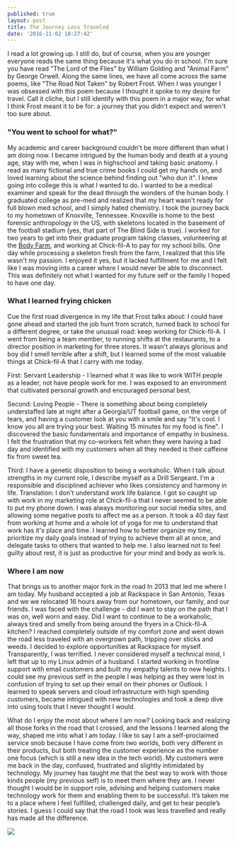 ```yaml
---
published: true
layout: post
title: The Journey Less Traveled
date: '2016-11-02 18:27:42'
---
```


I read a lot growing up. I still do, but of course, when you are younger everyone reads the same thing because it's what you do in school. I'm sure you have read "The Lord of the Flies" by William Golding and "Animal Farm" by George Orwell. Along the same lines, we have all come across the same poems, like "The Road Not Taken" by Robert Frost. When I was younger I was obsessed with this poem because I thought it spoke to my desire for travel. Call it cliche, but I still identify with this poem in a major way, for what I think Frost meant it to be for: a journey that you didn't expect and weren't too sure about. 

### "You went to school for what?"
My academic and career background couldn't be more different than what I am doing now. I became intrigued by the human body and death at a young age, stay with me, when I was in highschool and taking basic anatomy. I read as many fictional and true crime books I could get my hands on, and loved learning about the science behind finding out "who dun it". I knew going into college this is what I wanted to do. I wanted to be a medical examiner and speak for the dead through the wonders of the human body. I graduated college as pre-med and realized that my heart wasn't ready for full blown med school, and I simply hated chemistry. I took the journey back to my hometown of Knoxville, Tennessee. Knoxville is home to the best forensic anthropology in the US, with skeletons located in the basement of the football stadium (yes, that part of The Blind Side is true). I worked for two years to get into their graduate program taking classes, volunteering at the [Body Farm](http://video.nationalgeographic.com/video/body-farm-sci), and working at Chick-fil-A to pay for my school bills. One day while processing a skeleton fresh from the farm, I realized that this life wasn't my passion. I enjoyed it yes, but it lacked fulfillment for me and I felt like I was moving into a career where I would never be able to disconnect. This was definitely not what I wanted for my future self or the family I hoped to have one day. 

### What I learned frying chicken
Cue the first road divergence in my life that Frost talks about: I could have gone ahead and started the job hunt from scratch, turned back to school for a different degree, or take the unusual road: keep working for Chick-fil-A. I went from being a team member, to running shifts at the restaurants, to a director position in marketing for three stores.  It wasn't always glorious and boy did I smell terrible after a shift, but I learned some of the most valuable things at Chick-fil-A that I carry with me today.   


First: Servant Leadership - I learned what it was like to work WITH people as a leader, not have people work for me. I was exposed to an environment that cultivated personal growth and encouraged personal best. 


Second: Loving People - There is something about being completely understaffed late at night after a Georgia/UT football game, on the verge of tears, and having a customer look at you with a smile and say "It's cool. I know you all are trying your best. Waiting 15 minutes for my food is fine". I discovered the basic fundamentals and importance of empathy in business. I felt the frustration that my co-workers felt when they were having a bad day and identified with my customers when all they needed is their caffeine fix from sweet tea. 


Third: I have a genetic disposition to being a workaholic. When I talk about strengths in my current role, I describe myself as a Drill Sergeant. I'm a responsible and disciplined achiever who likes consistency and harmony in life. Translation: I don't understand work life balance. I got so caught up with work in my marketing role at Chick-fil-a that I never seemed to be able to put my phone down. I was always monitoring our social media sites, and allowing some negative posts to affect me as a person. It took a 40 day fast from working at home and a whole lot of yoga for me to understand that work has it's place and time. I learned how to better organize my time, prioritize my daily goals instead of trying to achieve them all at once, and delegate tasks to others that wanted to help me. I also learned not to feel guilty about rest, it is just as productive for your mind and body as work is.    

### Where I am now
That brings us to another major fork in the road In 2013 that led me where I am today. My husband accepted a job at Rackspace in San Antonio, Texas and we we relocated 16 hours away from our hometown, our family, and our friends. I was faced with the challenge - did I want to stay on the path that I was on, well worn and easy. Did I want to continue to be a workaholic, always tired and smelly from being around the fryers in a Chick-fil-A kitchen? I reached completely outside of my comfort zone and went down the road less traveled with an overgrown path, tripping over sticks and weeds. I decided to explore opportunities at Rackspace for myself. Transparently, I was terrified. I never considered myself a technical mind, I left that up to my Linux admin of a husband. I started working in frontline support with email customers and built my empathy talents to new heights. I could see my previous self in the people I was helping as they were lost in confusion of trying to set up their email on their phones or Outlook. I learned to speak servers and cloud infrastructure with high spending customers, became intrigued with new technologies and took a deep dive into using tools that I never thought I would. 


What do I enjoy the most about where I am now? Looking back and realizing all those forks in the road that I crossed, and the lessons I learned along the way, shaped me into what I am today. I like to say I am a self-proclaimed service snob because I have come from two worlds, both very different in their products, but both treating the customer experience as the number one focus (which is still a new idea in the tech world). My customers were me back in the day, confused, frustrated and slightly intimidated by technology. My journey has taught me that the best way to work with those kinds people (my previous self) is to meet them where they are. I never thought I would be in support role, advising and helping customers make technology work for them and enabling them to be successful. It’s taken me to a place where I feel fulfilled, challenged daily, and get to hear people’s stories. I guess I could say that the road I took was less travelled and really has made all the difference. 

![](http://www.visitmysmokies.com/wp-content/uploads/2016/04/A-hazy-photo-of-Cades-Cove-in-the-Great-Smoky-Mountains-National-Park.jpg)
